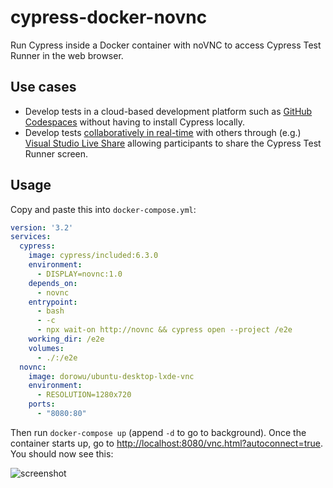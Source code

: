 # cypress-docker-novnc
Run Cypress inside a Docker container with noVNC to access Cypress Test Runner in the web browser.

## Use cases
- Develop tests in a cloud-based development platform such as [GitHub Codespaces](https://github.com/codespaces) without having to install Cypress locally.
- Develop tests [collaboratively in real-time](https://dt.in.th/synchronous-remote-collaboration.html) with others through (e.g.) [Visual Studio Live Share](https://visualstudio.microsoft.com/services/live-share/) allowing participants to share the Cypress Test Runner screen.

## Usage

Copy and paste this into `docker-compose.yml`:

```yml
version: '3.2'
services:
  cypress:
    image: cypress/included:6.3.0
    environment:
      - DISPLAY=novnc:1.0
    depends_on:
      - novnc
    entrypoint:
      - bash
      - -c
      - npx wait-on http://novnc && cypress open --project /e2e
    working_dir: /e2e
    volumes:
      - ./:/e2e
  novnc:
    image: dorowu/ubuntu-desktop-lxde-vnc
    environment:
      - RESOLUTION=1280x720
    ports:
      - "8080:80"
```

Then run `docker-compose up` (append `-d` to go to background). Once the container starts up, go to <http://localhost:8080/vnc.html?autoconnect=true>. You should now see this:

![screenshot](https://user-images.githubusercontent.com/193136/105757006-fae92200-5f7f-11eb-8e4b-eed64ad9d305.png)
